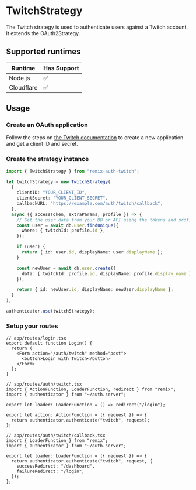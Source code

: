 # TwitchStrategy

The Twitch strategy is used to authenticate users against a Twitch account. It extends the OAuth2Strategy.

## Supported runtimes

| Runtime    | Has Support |
| ---------- | ----------- |
| Node.js    | ✅          |
| Cloudflare | ✅          |

## Usage

### Create an OAuth application

Follow the steps on [the Twitch documentation](https://dev.twitch.tv/docs/authentication/register-app) to create a new application and get a client ID and secret.

### Create the strategy instance

```ts
import { TwitchStrategy } from "remix-auth-twitch";

let twitchStrategy = new TwitchStrategy(
  {
    clientID: "YOUR_CLIENT_ID",
    clientSecret: "YOUR_CLIENT_SECRET",
    callbackURL: "https://example.com/auth/twitch/callback",
  },
  async ({ accessToken, extraParams, profile }) => {
    // Get the user data from your DB or API using the tokens and profile
    const user = await db.user.findUnique({
      where: { twitchId: profile.id },
    });

    if (user) {
      return { id: user.id, displayName: user.displayName };
    }

    const newUser = await db.user.create({
      data: { twitchId: profile.id, displayName: profile.display_name },
    });

    return { id: newUser.id, displayName: newUser.displayName };
  }
);

authenticator.use(twitchStrategy);
```

### Setup your routes

```tsx
// app/routes/login.tsx
export default function Login() {
  return (
    <Form action="/auth/twitch" method="post">
      <button>Login with Twitch</button>
    </Form>
  );
}
```

```tsx
// app/routes/auth/twitch.tsx
import { ActionFunction, LoaderFunction, redirect } from "remix";
import { authenticator } from "~/auth.server";

export let loader: LoaderFunction = () => redirect("/login");

export let action: ActionFunction = ({ request }) => {
  return authenticator.authenticate("twitch", request);
};
```

```tsx
// app/routes/auth/twitch/callback.tsx
import { LoaderFunction } from "remix";
import { authenticator } from "~/auth.server";

export let loader: LoaderFunction = ({ request }) => {
  return authenticator.authenticate("twitch", request, {
    successRedirect: "/dashboard",
    failureRedirect: "/login",
  });
};
```
